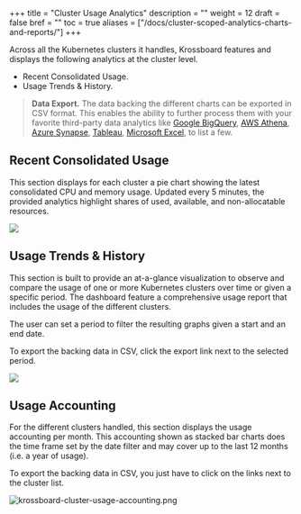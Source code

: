 +++
title = "Cluster Usage Analytics"
description = ""
weight = 12
draft = false
bref = ""
toc = true
aliases = ["/docs/cluster-scoped-analytics-charts-and-reports/"]
+++


Across all the Kubernetes clusters it handles, Krossboard features and displays the following analytics at the cluster level.
  * Recent Consolidated Usage.
  * Usage Trends & History.

> **Data Export.** The data backing the different charts can be exported in CSV format. This enables the ability to further process them with your favorite third-party data analytics like [Google BigQuery](https://cloud.google.com/bigquery), [AWS Athena](https://aws.amazon.com/athena/), [Azure Synapse](https://azure.microsoft.com/en-us/services/synapse-analytics/), [Tableau](https://www.tableau.com/), [Microsoft Excel](https://www.microsoft.com/en-us/microsoft-365/excel#pivot-forPersonal), to list a few.

## Recent Consolidated Usage
This section displays for each cluster a pie chart showing the latest consolidated CPU and memory usage. Updated every 5 minutes, the provided analytics highlight shares of used, available, and non-allocatable resources.

![](/images/docs/screenshorts/krossboard-current-usage-overview.png)

 
## Usage Trends & History
This section is built to provide an at-a-glance visualization to observe and compare the usage of one or more Kubernetes clusters over time or given a specific period.
The dashboard feature a comprehensive usage report that includes the usage of the different clusters.

The user can set a period to filter the resulting graphs given a start and an end date.

To export the backing data in CSV, click the export link next to the selected period.

![](/images/docs/screenshorts/krossboard-consolidated-clusters-usage.png)

## Usage Accounting
For the different clusters handled, this section displays the usage accounting per month. 
This accounting shown as stacked bar charts does the time frame set by the date filter and may cover up to the last 12 months (i.e. a year of usage).

To export the backing data in CSV, you just have to click on the links next to the cluster list.

![krossboard-cluster-usage-accounting.png](/images/docs/screenshorts/krossboard-cluster-usage-accounting.png)